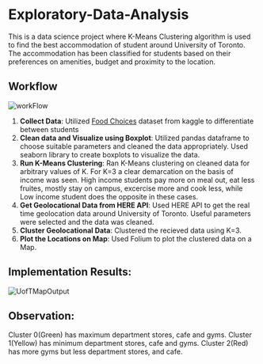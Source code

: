 # Exploratory-Data-Analysis
This is a data science project where K-Means Clustering algorithm is used to find the best accommodation of student around University of Toronto. The accommodation has been classified for students based on their preferences on amenities, budget and proximity to the location.
## Workflow
![workFlow](https://user-images.githubusercontent.com/57330415/211214752-1e32d173-bd1a-4e35-aff5-b5e778f9d5d5.png)
1. **Collect Data**: Utilized [Food Choices](https://www.kaggle.com/datasets/borapajo/food-choices) dataset from kaggle to differentiate between students
2. **Clean data and Visualize using Boxplot**: Utilized pandas dataframe to choose suitable parameters and cleaned the data appropriately. Used seaborn library to create boxplots to visualize the data.
3. **Run K-Means Clustering**: Ran K-Means clustering on cleaned data for arbitrary values of K. For K=3 a clear demarcation on the basis of income was seen. High income students pay more on meal out, eat less fruites, mostly stay on campus, excercise more and cook less, while Low income student does the opposite in these cases.
4. **Get Geolocational Data from HERE API**: Used HERE API to get the real time geolocation data around University of Toronto. Useful parameters were selected and the data was cleaned.
5. **Cluster Geolocational Data**: Clustered the recieved data using K=3.
6. **Plot the Locations on Map**: Used Folium to plot the clustered data on a Map.
## Implementation Results:
![UofTMapOutput](https://user-images.githubusercontent.com/57330415/211214759-5c3d1fa2-5208-461a-9b95-bde4cb4b53eb.png)
## Observation:
Cluster 0(Green) has maximum department stores, cafe and gyms.
Cluster 1(Yellow) has minimum department stores, cafe and gyms.
Cluster 2(Red) has more gyms but less department stores, and cafe.
